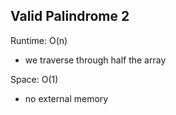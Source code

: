 ## Valid Palindrome 2

Runtime: O(n)
- we traverse through half the array

Space: O(1)
- no external memory